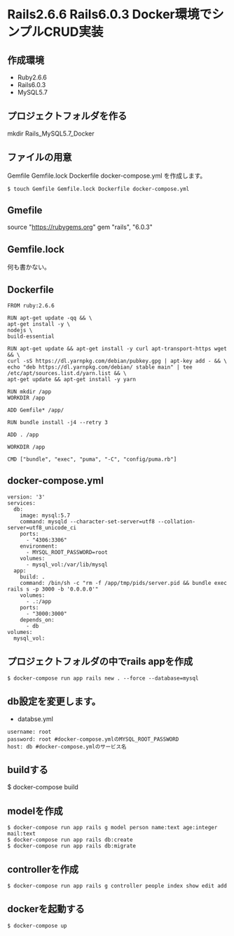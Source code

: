 # Rails2.6.6 Rails6.0.3 Docker環境でシンプルCRUD実装

## 作成環境
- Ruby2.6.6
- Rails6.0.3
- MySQL5.7

## プロジェクトフォルダを作る
mkdir Rails_MySQL5.7_Docker

## ファイルの用意
Gemfile Gemfile.lock Dockerfile docker-compose.yml を作成します。
```
$ touch Gemfile Gemfile.lock Dockerfile docker-compose.yml
```

## Gmefile
source "https://rubygems.org"
gem "rails", "6.0.3"

## Gemfile.lock
何も書かない。

## Dockerfile
```
FROM ruby:2.6.6

RUN apt-get update -qq && \
apt-get install -y \
nodejs \
build-essential

RUN apt-get update && apt-get install -y curl apt-transport-https wget && \
curl -sS https://dl.yarnpkg.com/debian/pubkey.gpg | apt-key add - && \
echo "deb https://dl.yarnpkg.com/debian/ stable main" | tee /etc/apt/sources.list.d/yarn.list && \
apt-get update && apt-get install -y yarn

RUN mkdir /app
WORKDIR /app

ADD Gemfile* /app/

RUN bundle install -j4 --retry 3

ADD . /app

WORKDIR /app

CMD ["bundle", "exec", "puma", "-C", "config/puma.rb"]
```

## docker-compose.yml
```
version: '3'
services:
  db:
    image: mysql:5.7
    command: mysqld --character-set-server=utf8 --collation-server=utf8_unicode_ci
    ports:
      - "4306:3306"
    environment:
      - MYSQL_ROOT_PASSWORD=root
    volumes:
      - mysql_vol:/var/lib/mysql
  app:
    build: . 
    command: /bin/sh -c "rm -f /app/tmp/pids/server.pid && bundle exec rails s -p 3000 -b '0.0.0.0'"
    volumes:
      - .:/app
    ports:
      - "3000:3000"
    depends_on:
      - db
volumes:
  mysql_vol:
```
  
## プロジェクトフォルダの中でrails appを作成
```
$ docker-compose run app rails new . --force --database=mysql
```
## db設定を変更します。
- databse.yml
```
username: root
password: root #docker-compose.ymlのMYSQL_ROOT_PASSWORD
host: db #docker-compose.ymlのサービス名
```
## buildする
$ docker-compose build

## modelを作成
```
$ docker-compose run app rails g model person name:text age:integer mail:text
$ docker-compose run app rails db:create
$ docker-compose run app rails db:migrate
```

## controllerを作成
```
$ docker-compose run app rails g controller people index show edit add 
```
## dockerを起動する
```
$ docker-compose up
```
